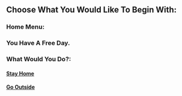 ## Choose What You Would Like To Begin With:
### Home Menu:

### You Have A Free Day.
### What Would You Do?:
#### [Stay Home](stayhome.md)
#### [Go Outside](gooutside.md)
